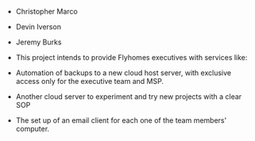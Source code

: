 * Christopher Marco
* Devin Iverson
* Jeremy Burks

* This project intends to provide Flyhomes executives with services like:
* Automation of backups to a new cloud host server, with exclusive access only for the executive team and MSP.
* Another cloud server to experiment and try new projects with a clear SOP
* The set up of an email client for each one of the team members' computer.
